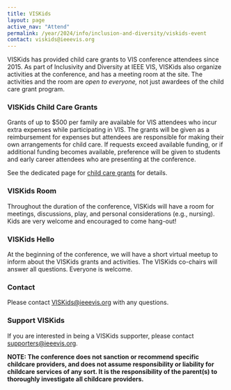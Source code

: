 ```yaml
---
title: VISKids
layout: page
active_nav: "Attend"
permalink: /year/2024/info/inclusion-and-diversity/viskids-event
contact: viskids@ieeevis.org
---
```



VISKids has provided child care grants to VIS conference attendees since 2015. As part of Inclusivity and Diversity at IEEE VIS, VISKids also organize activities at the conference, and has a meeting room at the site.
The activities and the room are *open to everyone,* not just awardees of the child care grant program.


### VISKids Child Care Grants

Grants of up to $500 per family are available for VIS attendees who incur extra expenses while participating in VIS. The grants will be given as a reimbursement for expenses but attendees are responsible for making their own arrangements for child care. If requests exceed available funding, or if additional funding becomes available, preference will be given to students and early career attendees who are presenting at the conference.

See the dedicated page for [child care grants](./viskids-child-care-grants) for details.

### VISKids Room
Throughout the duration of the conference, VISKids will have a room for meetings, discussions, play, and personal considerations (e.g., nursing). Kids are very welcome and encouraged to come hang-out!

### VISKids Hello

At the beginning of the conference, we will have a short virtual meetup to inform about the VISKids grants and activities. The VISKids co-chairs will answer all questions. Everyone is welcome.

### Contact

Please contact [VISKids@ieeevis.org](mailto:VISKids@ieeevis.org) with any questions.
 
### Support VISKids

If you are interested in being a VISKids supporter, please contact [supporters@ieeevis.org](mailto:supporters@ieeevis.org).
 
**NOTE: The conference does not sanction or recommend
specific childcare providers, and does not assume responsibility or
liability for childcare services of any sort. It is the responsibility
of the parent(s) to thoroughly investigate all childcare providers.**
